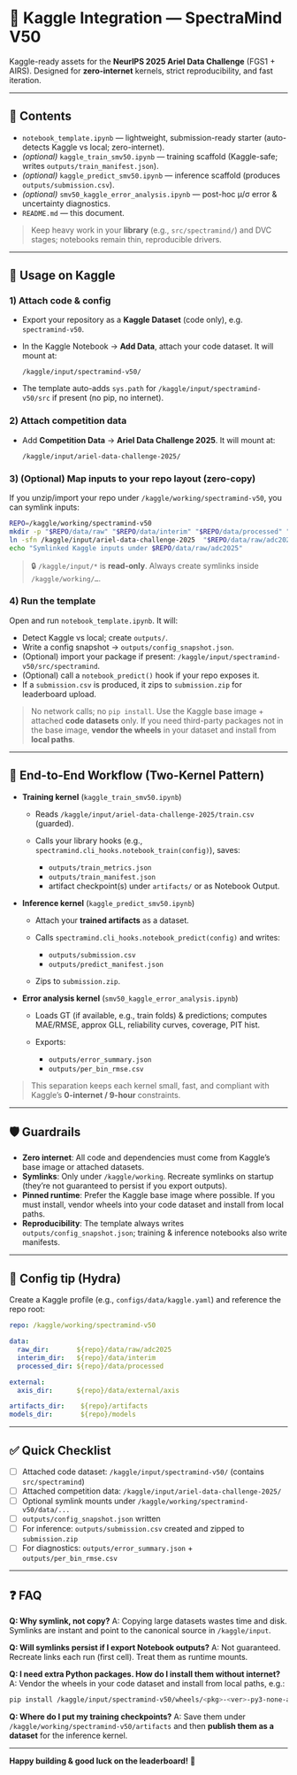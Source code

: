 # 📘 Kaggle Integration — SpectraMind V50

Kaggle-ready assets for the **NeurIPS 2025 Ariel Data Challenge** (FGS1 + AIRS).
Designed for **zero-internet** kernels, strict reproducibility, and fast iteration.

---

## 📂 Contents

* `notebook_template.ipynb` — lightweight, submission-ready starter (auto-detects Kaggle vs local; zero-internet).
* *(optional)* `kaggle_train_smv50.ipynb` — training scaffold (Kaggle-safe; writes `outputs/train_manifest.json`).
* *(optional)* `kaggle_predict_smv50.ipynb` — inference scaffold (produces `outputs/submission.csv`).
* *(optional)* `smv50_kaggle_error_analysis.ipynb` — post-hoc μ/σ error & uncertainty diagnostics.
* `README.md` — this document.

> Keep heavy work in your **library** (e.g., `src/spectramind/`) and DVC stages; notebooks remain thin, reproducible drivers.

---

## 🚀 Usage on Kaggle

### 1) Attach **code & config**

* Export your repository as a **Kaggle Dataset** (code only), e.g. `spectramind-v50`.
* In the Kaggle Notebook → **Add Data**, attach your code dataset. It will mount at:

  ```
  /kaggle/input/spectramind-v50/
  ```
* The template auto-adds `sys.path` for `/kaggle/input/spectramind-v50/src` if present (no pip, no internet).

### 2) Attach **competition data**

* Add **Competition Data** → **Ariel Data Challenge 2025**. It will mount at:

  ```
  /kaggle/input/ariel-data-challenge-2025/
  ```

### 3) (Optional) Map inputs to your repo layout (zero-copy)

If you unzip/import your repo under `/kaggle/working/spectramind-v50`, you can symlink inputs:

```bash
REPO=/kaggle/working/spectramind-v50
mkdir -p "$REPO/data/raw" "$REPO/data/interim" "$REPO/data/processed" "$REPO/data/external" "$REPO/artifacts" "$REPO/models"
ln -sfn /kaggle/input/ariel-data-challenge-2025  "$REPO/data/raw/adc2025"
echo "Symlinked Kaggle inputs under $REPO/data/raw/adc2025"
```

> 🔒 `/kaggle/input/*` is **read-only**. Always create symlinks inside `/kaggle/working/…`.

### 4) Run the **template**

Open and run `notebook_template.ipynb`. It will:

* Detect Kaggle vs local; create `outputs/`.
* Write a config snapshot → `outputs/config_snapshot.json`.
* (Optional) import your package if present: `/kaggle/input/spectramind-v50/src/spectramind`.
* (Optional) call a `notebook_predict()` hook if your repo exposes it.
* If a `submission.csv` is produced, it zips to `submission.zip` for leaderboard upload.

> No network calls; no `pip install`. Use the Kaggle base image + attached **code datasets** only. If you need third-party packages not in the base image, **vendor the wheels** in your dataset and install from **local paths**.

---

## 🧭 End-to-End Workflow (Two-Kernel Pattern)

* **Training kernel** (`kaggle_train_smv50.ipynb`)

  * Reads `/kaggle/input/ariel-data-challenge-2025/train.csv` (guarded).
  * Calls your library hooks (e.g., `spectramind.cli_hooks.notebook_train(config)`), saves:

    * `outputs/train_metrics.json`
    * `outputs/train_manifest.json`
    * artifact checkpoint(s) under `artifacts/` or as Notebook Output.

* **Inference kernel** (`kaggle_predict_smv50.ipynb`)

  * Attach your **trained artifacts** as a dataset.
  * Calls `spectramind.cli_hooks.notebook_predict(config)` and writes:

    * `outputs/submission.csv`
    * `outputs/predict_manifest.json`
  * Zips to `submission.zip`.

* **Error analysis kernel** (`smv50_kaggle_error_analysis.ipynb`)

  * Loads GT (if available, e.g., train folds) & predictions; computes MAE/RMSE, approx GLL, reliability curves, coverage, PIT hist.
  * Exports:

    * `outputs/error_summary.json`
    * `outputs/per_bin_rmse.csv`

> This separation keeps each kernel small, fast, and compliant with Kaggle’s **0-internet / 9-hour** constraints.

---

## 🛡️ Guardrails

* **Zero internet**: All code and dependencies must come from Kaggle’s base image or attached datasets.
* **Symlinks**: Only under `/kaggle/working`. Recreate symlinks on startup (they’re not guaranteed to persist if you export outputs).
* **Pinned runtime**: Prefer the Kaggle base image where possible. If you must install, vendor wheels into your code dataset and install from local paths.
* **Reproducibility**: The template always writes `outputs/config_snapshot.json`; training & inference notebooks also write manifests.

---

## 🔧 Config tip (Hydra)

Create a Kaggle profile (e.g., `configs/data/kaggle.yaml`) and reference the repo root:

```yaml
repo: /kaggle/working/spectramind-v50

data:
  raw_dir:       ${repo}/data/raw/adc2025
  interim_dir:   ${repo}/data/interim
  processed_dir: ${repo}/data/processed

external:
  axis_dir:      ${repo}/data/external/axis

artifacts_dir:    ${repo}/artifacts
models_dir:       ${repo}/models
```

---

## ✅ Quick Checklist

* [ ] Attached code dataset: `/kaggle/input/spectramind-v50/` (contains `src/spectramind`)
* [ ] Attached competition data: `/kaggle/input/ariel-data-challenge-2025/`
* [ ] Optional symlink mounts under `/kaggle/working/spectramind-v50/data/...`
* [ ] `outputs/config_snapshot.json` written
* [ ] For inference: `outputs/submission.csv` created and zipped to `submission.zip`
* [ ] For diagnostics: `outputs/error_summary.json` + `outputs/per_bin_rmse.csv`

---

## ❓ FAQ

**Q: Why symlink, not copy?**
A: Copying large datasets wastes time and disk. Symlinks are instant and point to the canonical source in `/kaggle/input`.

**Q: Will symlinks persist if I export Notebook outputs?**
A: Not guaranteed. Recreate links each run (first cell). Treat them as runtime mounts.

**Q: I need extra Python packages. How do I install them without internet?**
A: Vendor the wheels in your code dataset and install from local paths, e.g.:

```bash
pip install /kaggle/input/spectramind-v50/wheels/<pkg>-<ver>-py3-none-any.whl
```

**Q: Where do I put my training checkpoints?**
A: Save them under `/kaggle/working/spectramind-v50/artifacts` and then **publish them as a dataset** for the inference kernel.

---

**Happy building & good luck on the leaderboard!** 🚀
